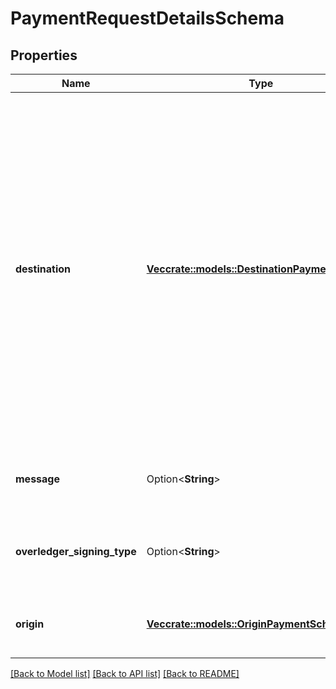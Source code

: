 # PaymentRequestDetailsSchema

## Properties

Name | Type | Description | Notes
------------ | ------------- | ------------- | -------------
**destination** | [**Vec<crate::models::DestinationPaymentSchema>**](DestinationPaymentSchema.md) | List of the recipients of this transaction.  **Warning:** Bitcoin transaction fees will be deducted from the last destination provided in the transaction payment request. If the last destination payment value is not enough to cover the fees, your Bitcoin payment transaction will fail | 
**message** | Option<**String**> | Any text-based element of the data payload | [optional]
**overledger_signing_type** | Option<**String**> | The method of signing used to submit the transaction | [optional]
**origin** | [**Vec<crate::models::OriginPaymentSchema>**](OriginPaymentSchema.md) | List of where this transaction is coming from | 

[[Back to Model list]](../README.md#documentation-for-models) [[Back to API list]](../README.md#documentation-for-api-endpoints) [[Back to README]](../README.md)


